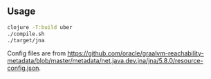 ## Usage

```sh
clojure -T:build uber
./compile.sh
./target/jna
```

Config files are from https://github.com/oracle/graalvm-reachability-metadata/blob/master/metadata/net.java.dev.jna/jna/5.8.0/resource-config.json.
